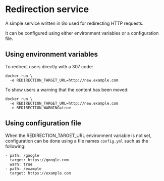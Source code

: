 # Redirection service

A simple service written in Go used for redirecting HTTP requests.

It can be configured using either environment variables or a configuration file.

## Using environment variables

To redirect users directly with a 307 code:

```
docker run \
  -e REDIRECTION_TARGET_URL=http://new.example.com
```

To show users a warning that the content has been moved:

```
docker run \
  -e REDIRECTION_TARGET_URL=http://new.example.com
  -e REDIRECTION_WARNING=true
```

## Using configuration file

When the REDIRECTION_TARGET_URL environment variable is not set, configuration can be done using a file names `config.yml` such as the following:

```
- path: /google
  target: https://google.com
  warn: true
- path: /example
  target: https://example.com
```
